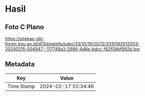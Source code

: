 # Hasil

## Foto C Plano

https://sirekap-obj-formc.kpu.go.id/d13d/pemilu/pdpr/33/10/19/20/12/3310192012003-20240215-004947--117749a3-2986-4d8a-bdcc-f82f0dbf992b.jpg


## Metadata

| Key        | Value               |
| ---------- | ------------------- |
| Time Stamp | 2024-02-17 02:34:46 |



